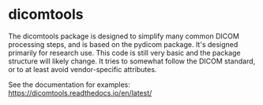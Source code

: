 # dicomtools

The dicomtools package is designed to simplify many common DICOM processing steps, and is based
on the pydicom package.
It's designed primarily for research use.
This code is still very basic and the package structure will likely change.
It tries to somewhat follow the DICOM standard, or to at least avoid vendor-specific attributes.

See the documentation for examples: https://dicomtools.readthedocs.io/en/latest/
